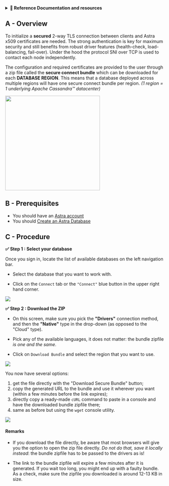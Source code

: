 <details>
<summary><b> 📖 Reference Documentation and resources</b></summary>
<ol>
<li><a href="https://docs.datastax.com/en/astra-serverless/docs/connect/secure-connect-bundle.html"><b>📖  Astra Docs</b> - Download Cloud Secure Bundle</a>
<li><a href="https://www.youtube.com/watch?v=PNQM-Bsyibg&list=PL2g2h-wyI4SpWK1G3UaxXhzZc6aUFXbvL&index=7"><b>🎥 Youtube Video</b> - Walk through secure </a>
</ol>
</details>

## A - Overview

To initialize a **secured** 2-way TLS connection between clients and Astra x509 certificates are needed. The strong authentication is key for maximum security and still benefits from robust driver features (health-check, load-balancing, fail-over). Under the hood the protocol SNI over TCP is used to contact each node independently.

The configuration and required certificates are provided to the user through a zip file called the **secure connect bundle** which can be downloaded for each **DATABASE REGION**. This means that a database deployed across multiple regions will have one secure connect bundle per region. _(1 region = 1 underlying Apache Cassandra™ datacenter)_

<img src="../../../img/astra/secureconnectbundle-doc.png" height="300px" />

## B - Prerequisites

- You should have an [Astra account](https://astra.dev/3B7HcYo)
- You should [Create an Astra Database](/docs/pages/astra/create-instance/)

## C - Procedure

**✅ Step 1 : Select your database**

Once you sign in, locate the list of available databases on the left navigation bar.

- Select the database that you want to work with.

- Click on the `Connect` tab or the `"Connect"` blue button in the upper right hand corner.

<img src="../../../img/astra/secureconnectbundle-db.png" />

**✅ Step 2 : Download the ZIP**

- On this screen, make sure you pick the **"Drivers"** connection method, and then the **"Native"** type in the drop-down (as opposed to the "Cloud" type).

- Pick any of the available languages, it does not matter: the bundle zipfile _is one and the same_.

- Click on `Download Bundle` and select the region that you want to use.

<img src="../../../img/astra/secureconnectbundle-regions.png" />

You now have several options:

1. get the file directly with the "Download Secure Bundle" button;
2. copy the generated URL to the bundle and use it wherever you want (within a few minutes before the link expires);
3. directly copy a ready-made `cURL` command to paste in a console and have the downloaded bundle zipfile there;
4. same as before but using the `wget` console utility.

<img src="../../../img/astra/secureconnectbundle-download.png" />

#### Remarks

- If you download the file directly, be aware that most browsers will give you the option to open the zip file directly. _Do not do that, save it locally instead_: the bundle zipfile has to be passed
  to the drivers as is!

- The link to the bundle zipfile will expire a few minutes after it is generated. If you wait too long,
  you might end up with a faulty bundle. As a check, make sure the zipfile you downloaded is around 12-13 KB in size.
